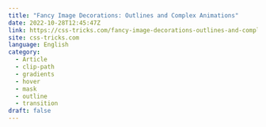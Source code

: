 ```yaml
---
title: "Fancy Image Decorations: Outlines and Complex Animations"
date: 2022-10-28T12:45:47Z
link: https://css-tricks.com/fancy-image-decorations-outlines-and-complex-animations/?utm_medium=RSS&utm_source=news.12bit.vn
site: css-tricks.com
language: English
category:
  - Article
  - clip-path
  - gradients
  - hover
  - mask
  - outline
  - transition
draft: false
---
```

